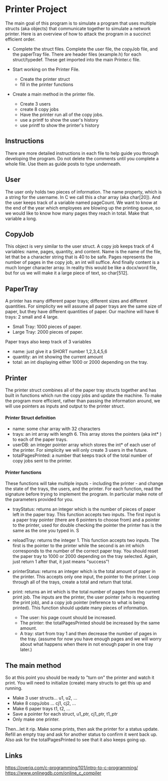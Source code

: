 # Printer Project
The main goal of this program is to simulate a program that uses multiple structs (aka objects) that communicate together to simulate a network printer.  Here is an overview of how to attack the program in a succinct efficient order.

-  Complete the struct files.  Complete the user file, the copyJob file, and the paperTray file.  There are header files (example.h) for each struct/typedef.  These get imported into the main Printer.c file.

-  Start working on the Printer File.
    -  Create the printer struct
    -  fill in the printer functions

-  Create a main method in the printer file.
    -  Create 3 users
    -  create 8 copy jobs
    -  Have the printer run all of the copy jobs.
    -  use a printf to show the user's history
    -  use printf to show the printer's history

## Instructions
There are more detailed instructions in each file to help guide you through developing the program.  Do not delete the comments until you complete a whole file.  Use them as guide posts to type underneath.

## User
The user only holds two pieces of information.  The name property, which is a string for the username.  In C we call this a char array (aka char[20]).  And the user keeps track of a variable named pageCount.  We want to know at the end of the year which employees are blowing up the printing queue, so we would like to know how many pages they reach in total.  Make that variable a long.

## CopyJob
This object is very similar to the user struct.  A copy job keeps track of 4 variables: name, pages, quantity, and content.  Name is the name of the file, let that be a character string that is 40 to be safe.  Pages represents the number of pages in the copy job, an int will suffice.  And finally content is a much longer character array.  In reality this would be like a docx/word file, but for us we will make it a large piece of text, so char[512].

## PaperTray
A printer has many different paper trays; different sizes and different quantities.  For simplicity we will assume all paper trays are the same size of paper, but they have different quantities of paper.  Our machine will have 6 trays: 2 small and 4 large.
-  Small Tray: 1000 pieces of paper.
-  Large Tray: 2000 pieces of paper.

Paper trays also keep track of 3 variables
-  name:  just give it a SHORT number 1,2,3,4,5,6
-  quantity: an int showing the current amount
-  total:  an int displaying either 1000 or 2000 depending on the tray.

## Printer
The printer struct combines all of the paper tray structs together and has built in functions which run the copy jobs and update the machine.  To make the program more efficient, rather than passing the information around, we will use pointers as inputs and output to the printer struct.

#### Printer Struct definition
-  name: some char array with 32 characters
-  trays: an int array with length 6.  This array stores the pointers (aka int* ) to each of the paper trays.
-  userDB: an integer pointer array which stores the int* of each user of the printer.  For simplicity we will only create 3 users in the future.
-  totalPagesPrinted:  a number that keeps track of the total number of copy jobs sent to the printer.

#### Printer functions
These functions will take multiple inputs - including the printer - and change the state of the trays, the users, and the printer.  For each function, read the signature before trying to implement the program.  In particular make note of the parameters provided for you.

-  trayStatus:  returns an integer which is the number of pieces of paper left in the paper tray.  This function accepts two inputs.  The first input is a paper tray pointer (there are 6 pointers to choose from) and a pointer to the printer, used for double checking the pointer the printer has is the same as the one you typed in.
S
-  reloadTray:  returns the integer 1.  This function accepts two inputs.  The first is the pointer to the printer while the second is an int which corresponds to the number of the correct paper tray.  You should reset the paper tray to 1000 or 2000 depending on the tray selected.  Again, just return 1 after that, it just means "success"!

-  printerStatus: returns an integer which is the total amount of paper in the printer.  This accepts only one input, the pointer to the printer.  Loop through all of the trays, create a total and return that total.

-  print: returns an int which is the total number of pages from the current print job.  The inputs are the printer, the user pointer (who is requesting the print job), and a copy job pointer (reference to what is being printed).  This function should update many pieces of information.
    -  The user: his page count should be increased.
    -  The printer: the totalPagesPrinted should be increased by the same amount.
    -  A tray:  start from tray 1 and then decrease the number of pages in the tray. (assume for now you have enough pages and we will worry about what happens when there in not enough paper in one tray later.)

## The main method
So at this point you should be ready to "turn on" the printer and watch it print.  You will need to initialize (create) many structs to get this up and running.
-  Make 3 user structs... u1, u2, ...
-  Make 8 copyJobs ... cj1, cj2, ...
-  Make 6 paper trays t1, t2, ...
-  Save a pointer for each struct, u1_ptr, cj1_ptr, t1_ptr
-  Only make one printer.

Then...let it rip.  Make some prints, then ask the printer for a status update.  Refill an empty tray and ask for another status to confirm it went back up.  Also ask for the totalPagesPrinted to see that it also keeps going up.

## Links
https://overiq.com/c-programming/101/intro-to-c-programming/
https://www.onlinegdb.com/online_c_compiler 